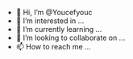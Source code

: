 - 👋 Hi, I’m @Youcefyouc
- 👀 I’m interested in ...
- 🌱 I’m currently learning ...
- 💞️ I’m looking to collaborate on ...
- 📫 How to reach me ...

<!---
Youcefyouc/Youcefyouc is a ✨ special ✨ repository because its `README.md` (this file) appears on your GitHub profile.
You can click the Preview link to take a look at your changes.
--->
